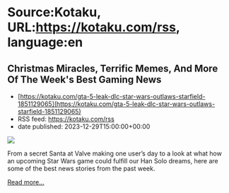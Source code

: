 # Source:Kotaku, URL:https://kotaku.com/rss, language:en

## Christmas Miracles, Terrific Memes, And More Of The Week's Best Gaming News
 - [https://kotaku.com/gta-5-leak-dlc-star-wars-outlaws-starfield-1851129065](https://kotaku.com/gta-5-leak-dlc-star-wars-outlaws-starfield-1851129065)
 - RSS feed: https://kotaku.com/rss
 - date published: 2023-12-29T15:00:00+00:00

<img class="type:primaryImage" src="https://i.kinja-img.com/image/upload/c_fit,q_80,w_636/c8a71424968c9dba23d12eafef113f95.jpg" /><p>From a secret Santa at Valve making one user’s day to a look at what how an upcoming Star Wars game could fulfill our Han Solo dreams, here are some of the best news stories from the past week.</p><p><a href="https://kotaku.com/gta-5-leak-dlc-star-wars-outlaws-starfield-1851129065">Read more...</a></p>


